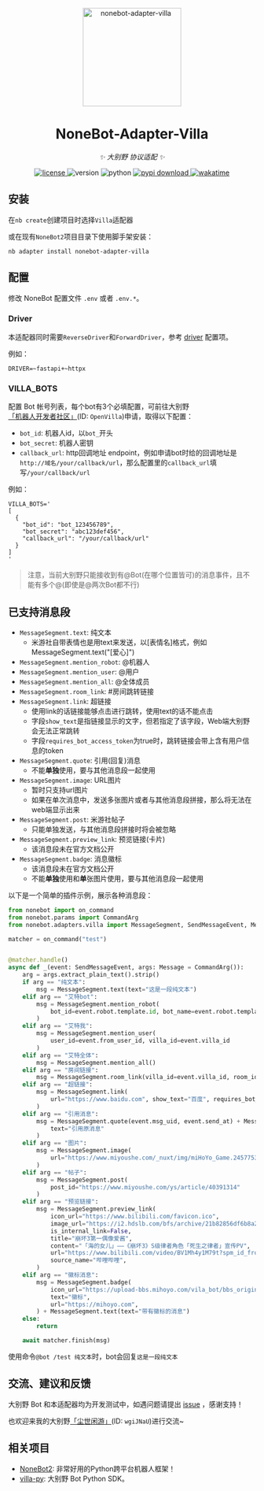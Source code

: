 <p align="center">
  <a href="https://v2.nonebot.dev/"><img src="https://v2.nonebot.dev/logo.png" width="200" height="200" alt="nonebot-adapter-villa"></a>
</p>

<div align="center">

# NoneBot-Adapter-Villa

_✨ 大别野 协议适配 ✨_

<a href="https://cdn.jsdelivr.net/gh/CMHopeSunshine/nonebot-adapter-villa@master/LICENSE">
  <img src="https://img.shields.io/github/license/CMHopeSunshine/nonebot-adapter-villa" alt="license">
</a>
<img src="https://img.shields.io/pypi/v/nonebot-adapter-villa" alt="version">
<img src="https://img.shields.io/badge/Python-3.8+-yellow" alt="python">
<a href="https://pypi.python.org/pypi/nonebot-adapter-villa">
  <img src="https://img.shields.io/pypi/dm/nonebot-adapter-villa" alt="pypi download">
</a>
<a href="https://wakatime.com/badge/user/eed3f89c-5d65-46e6-ab19-78dcc4b62b3f/project/838e7f55-f8b8-49ff-aec0-29ad264931cf">
  <img src="https://wakatime.com/badge/user/eed3f89c-5d65-46e6-ab19-78dcc4b62b3f/project/838e7f55-f8b8-49ff-aec0-29ad264931cf.svg" alt="wakatime">
</a>

</div>

## 安装

在`nb create`创建项目时选择`Villa`适配器

或在现有`NoneBot2`项目目录下使用脚手架安装：

```
nb adapter install nonebot-adapter-villa
```

## 配置

修改 NoneBot 配置文件 `.env` 或者 `.env.*`。

### Driver

本适配器同时需要`ReverseDriver`和`ForwardDriver`，参考 [driver](https://v2.nonebot.dev/docs/next/advanced/driver#%E9%A9%B1%E5%8A%A8%E5%99%A8%E7%B1%BB%E5%9E%8B) 配置项。

例如：

```dotenv
DRIVER=~fastapi+~httpx
```

### VILLA_BOTS

配置 Bot 帐号列表，每个bot有3个必填配置，可前往大别野[「机器人开发者社区」](https://dby.miyoushe.com/chat/463/20020)(ID: `OpenVilla`)申请，取得以下配置：

- `bot_id`: 机器人id，以`bot_`开头
- `bot_secret`: 机器人密钥
- `callback_url`: http回调地址 endpoint，例如申请bot时给的回调地址是`http://域名/your/callback/url`，那么配置里的`callback_url`填写`/your/callback/url`

例如：

```dotenv
VILLA_BOTS='
[
  {
    "bot_id": "bot_123456789",
    "bot_secret": "abc123def456",
    "callback_url": "/your/callback/url"
  }
]
'
```

> 注意，当前大别野只能接收到有@Bot(在哪个位置皆可)的消息事件，且不能有多个@(即使是@两次Bot都不行)

## 已支持消息段

- `MessageSegment.text`: 纯文本
  + 米游社自带表情也是用text来发送，以[表情名]格式，例如MessageSegment.text("[爱心]")
- `MessageSegment.mention_robot`: @机器人
- `MessageSegment.mention_user`: @用户
- `MessageSegment.mention_all`: @全体成员
- `MessageSegment.room_link`: #房间跳转链接
- `MessageSegment.link`: 超链接
  + 使用link的话链接能够点击进行跳转，使用text的话不能点击
  + 字段`show_text`是指链接显示的文字，但若指定了该字段，Web端大别野会无法正常跳转
  + 字段`requires_bot_access_token`为true时，跳转链接会带上含有用户信息的token
- `MessageSegment.quote`: 引用(回复)消息
  + 不能**单独**使用，要与其他消息段一起使用
- `MessageSegment.image`: URL图片
  + 暂时只支持url图片
  + 如果在单次消息中，发送多张图片或者与其他消息段拼接，那么将无法在web端显示出来
- `MessageSegment.post`: 米游社帖子
  + 只能单独发送，与其他消息段拼接时将会被忽略
- `MessageSegment.preview_link`: 预览链接(卡片)
  + 该消息段未在官方文档公开
- `MessageSegment.badge`: 消息徽标
  + 该消息段未在官方文档公开
  + 不能**单独**使用和**单**张图片使用，要与其他消息段一起使用



以下是一个简单的插件示例，展示各种消息段：

```python
from nonebot import on_command
from nonebot.params import CommandArg
from nonebot.adapters.villa import MessageSegment, SendMessageEvent, Message

matcher = on_command("test")


@matcher.handle()
async def _(event: SendMessageEvent, args: Message = CommandArg()):
    arg = args.extract_plain_text().strip()
    if arg == "纯文本":
        msg = MessageSegment.text(text="这是一段纯文本")
    elif arg == "艾特bot":
        msg = MessageSegment.mention_robot(
            bot_id=event.robot.template.id, bot_name=event.robot.template.name
        )
    elif arg == "艾特我":
        msg = MessageSegment.mention_user(
            user_id=event.from_user_id, villa_id=event.villa_id
        )
    elif arg == "艾特全体":
        msg = MessageSegment.mention_all()
    elif arg == "房间链接":
        msg = MessageSegment.room_link(villa_id=event.villa_id, room_id=event.room_id)
    elif arg == "超链接":
        msg = MessageSegment.link(
            url="https://www.baidu.com", show_text="百度", requires_bot_access_token=False
        )
    elif arg == "引用消息":
        msg = MessageSegment.quote(event.msg_uid, event.send_at) + MessageSegment.text(
            text="引用原消息"
        )
    elif arg == "图片":
        msg = MessageSegment.image(
            url="https://www.miyoushe.com/_nuxt/img/miHoYo_Game.2457753.png"
        )
    elif arg == "帖子":
        msg = MessageSegment.post(
            post_id="https://www.miyoushe.com/ys/article/40391314"
        )
    elif arg == "预览链接":
        msg = MessageSegment.preview_link(
            icon_url="https://www.bilibili.com/favicon.ico",
            image_url="https://i2.hdslb.com/bfs/archive/21b82856df6b8a2ae759dddac66e2c79d41fe6bc.jpg@672w_378h_1c_!web-home-common-cover.avif",
            is_internal_link=False,
            title="崩坏3第一偶像爱酱",
            content="「海的女儿」——《崩坏3》S级律者角色「死生之律者」宣传PV",
            url="https://www.bilibili.com/video/BV1Mh4y1M79t?spm_id_from=333.1007.tianma.2-2-5.click",
            source_name="哔哩哔哩",
        )
    elif arg == "徽标消息":
        msg = MessageSegment.badge(
            icon_url="https://upload-bbs.mihoyo.com/vila_bot/bbs_origin_badge.png",
            text="徽标",
            url="https://mihoyo.com",
        ) + MessageSegment.text(text="带有徽标的消息")
    else:
        return

    await matcher.finish(msg)

```

使用命令`@bot /test 纯文本`时，bot会回复`这是一段纯文本`


## 交流、建议和反馈

大别野 Bot 和本适配器均为开发测试中，如遇问题请提出 [issue](https://github.com/CMHopeSunshine/nonebot-adapter-villa/issues) ，感谢支持！

也欢迎来我的大别野[「尘世闲游」]((https://dby.miyoushe.com/chat/1047/21652))(ID: `wgiJNaU`)进行交流~ 

## 相关项目

- [NoneBot2](https://github.com/nonebot/nonebot2): 非常好用的Python跨平台机器人框架！
- [villa-py](https://github.com/CMHopeSunshine/villa-py): 大别野 Bot Python SDK。